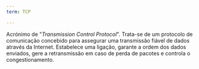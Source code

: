 ```yaml
---
term: TCP

---
```

Acrónimo de "*Transmission Control Protocol*". Trata-se de um protocolo de comunicação concebido para assegurar uma transmissão fiável de dados através da Internet. Estabelece uma ligação, garante a ordem dos dados enviados, gere a retransmissão em caso de perda de pacotes e controla o congestionamento.